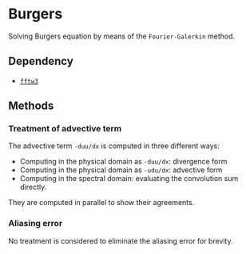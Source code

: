 # Burgers

Solving Burgers equation by means of the `Fourier-Galerkin` method.

## Dependency

- [`fftw3`](https://www.fftw.org)

## Methods

### Treatment of advective term

The advective term `-duu/dx` is computed in three different ways:

- Computing in the physical domain as `-duu/dx`: divergence form
- Computing in the physical domain as `-udu/dx`: advective form
- Computing in the spectral domain: evaluating the convolution sum directly.

They are computed in parallel to show their agreements.

### Aliasing error

No treatment is considered to eliminate the aliasing error for brevity.

